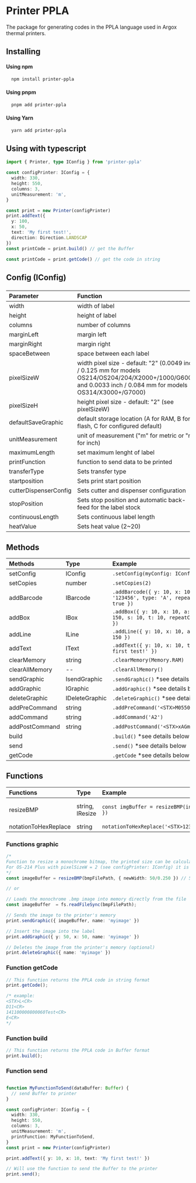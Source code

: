 
# Printer PPLA

The package for generating codes in the PPLA language used in Argox thermal printers.


## Installing

#### Using npm
```bash
  npm install printer-ppla
```
#### Using pnpm
```bash
  pnpm add printer-ppla
```
#### Using Yarn
```bash
  yarn add printer-ppla
```


## Using with typescript

``` typescript
import { Printer, type IConfig } from 'printer-ppla'

const configPrinter: IConfig = {
  width: 330,
  height: 550,
  columns: 3,
  unitMeasurement: 'm',
}

const print = new Printer(configPrinter)
print.addText({
  y: 100,
  x: 50,
  text: 'My first test!',
  direction: Direction.LANDSCAP
})
const printCode = print.build() // get the Buffer

const printCode = print.getCode() // get the code in string
```

## Config (IConfig)
##### 

| **Parameter** | **Function** |
| :---------- | :--------- |
| width | width of label |
| height | height of label |
| columns | number of columns |
| marginLeft | margin left |
| marginRight | margin right |
| spaceBetween | space between each label |
| pixelSizeW | width pixel size - default: "2" (0.0049 inch / 0.125 mm for models OS214/OS204/204/X2000+/1000/G6000 and 0.0033 inch / 0.084 mm for models OS314/X3000+/G7000) |
| pixelSizeH | height pixel size - default: "2" (see pixelSizeW) |
| defaultSaveGraphic | default storage location (A for RAM, B for flash, C for configured default) |
| unitMeasurement | unit of measurement ("m" for metric or "n" for inch) |
| maximumLength | set maximum lenght of label |
| printFunction | function to send data to be printed |
| transferType | Sets transfer type |
| startposition | Sets print start position |
| cutterDispenserConfig | Sets cutter and dispenser configuration |
| stopPosition | Sets stop position and automatic back-feed for the label stock |
| continuousLength | Sets continuous label length |
| heatValue | Sets heat value (2~20) |

## Methods

| **Methods**   | **Type** | **Example**       |
| :---------- | :--------- | :--------- |
| setConfig | IConfig | ```.setConfig(myConfig: IConfig)``` |
| setCopies | number | ```.setCopies(2)``` |
| addBarcode | IBarcode| ```.addBarcode({ y: 10, x: 10, data: '123456', type: 'A', repeatColumns: true })``` |
| addBox | IBox | ```.addBox({ y: 10, x: 10, a: 100, b: 150, s: 10, t: 10, repeatColumns: true })``` |
| addLine | ILine | ```.addLine({ y: 10, x: 10, a: 100, b: 150 })``` |
| addText | IText | ```.addText({ y: 10, x: 10, text: 'My first test!' })``` |
| clearMemory | string | ```.clearMemory(Memory.RAM)``` |
| clearAllMemory | -- | ```.clearAllMemory()``` |
| sendGraphic | IsendGraphic | ```.sendGraphic()``` *see details below |
| addGraphic | IGraphic | ```.addGraphic()``` *see details below |
| deleteGraphic | IDeleteGraphic | ```.deleteGraphic()``` *see details below |
| addPreCommand | string | ```.addPreCommand('<STX>M0550<CR>')``` |
| addCommand | string | ```.addCommand('A2')``` |
| addPostCommand | string | ```.addPostCommand('<STX>xAGmyimage<CR>')``` |
| build | | ```.build()``` *see details below |
| send | | ```.send()``` *see details below |
| getCode | | ```.getCode``` *see details below |

## Functions

| **Functions**   | **Type** | **Example**  | **return** |
| :---------- | :--------- | :--------- | :--------- |
| resizeBMP | string, IResize | ```const imgBuffer = resizeBMP(inputPath, { newWidth })``` | Buffer of image |
| notationToHexReplace | string | ```notationToHexReplace('<STX>123300002500050G<CR>')```| string |


### Functions graphic
```typescript
/*
Function to resize a monochrome bitmap, the printed size can be calculated (depends on the printer - check manual).
For OS-214 Plus with pixelSizeW = 2 (see configPrinter: IConfig) it is 0.250mm per pixel.
*/
const imageBuffer = resizeBMP(bmpFilePath, { newWidth: 50/0.250 }) // 50mm

// or

// Loads the monochrome .bmp image into memory directly from the file
const imageBuffer  = fs.readFileSync(bmpFilePath);

// Sends the image to the printer's memory
print.sendGraphic({ imageBuffer, name: 'myimage' })

// Insert the image into the label
print.addGraphic({ y: 50, x: 50, name: 'myimage' })

// Deletes the image from the printer's memory (optional)
print.deleteGraphic({ name: 'myimage' })
```

### Function getCode
```typescript
// This function returns the PPLA code in string format
print.getCode();

/* example:
<STX>L<CR>
D11<CR>
141100000800060Test<CR>
E<CR>
*/
```

### Function build
```typescript
// This function returns the PPLA code in Buffer format
print.build();
```

### Function send
```typescript

function MyFunctionToSend(dataBuffer: Buffer) {
  // send Buffer to printer
}

const configPrinter: IConfig = {
  width: 330,
  height: 550,
  columns: 3,
  unitMeasurement: 'm',
  printFunction: MyFunctionToSend,
}
const print = new Printer(configPrinter)

print.addText({ y: 10, x: 10, text: 'My first test!' })

// Will use the function to send the Buffer to the printer
print.send();
```